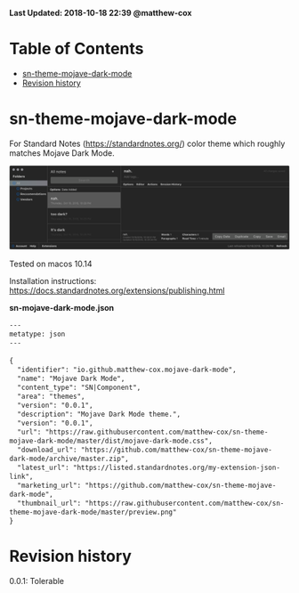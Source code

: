 **Last Updated: 2018-10-18 22:39 @matthew-cox**

Table of Contents
=================
  * [sn-theme-mojave-dark-mode](#sn-theme-mojave-dark-mode)
  * [Revision history](#revision-history)

# sn-theme-mojave-dark-mode

For Standard Notes (https://standardnotes.org/) color theme which roughly matches Mojave Dark Mode.

![Standard Notes Mojave Dark Mode](preview.png "Standard Notes Mojave Dark Mode")

Tested on macos 10.14

Installation instructions: https://docs.standardnotes.org/extensions/publishing.html

**sn-mojave-dark-mode.json**

```
---
metatype: json
---

{
  "identifier": "io.github.matthew-cox.mojave-dark-mode",
  "name": "Mojave Dark Mode",
  "content_type": "SN|Component",
  "area": "themes",
  "version": "0.0.1",
  "description": "Mojave Dark Mode theme.",
  "version": "0.0.1",
  "url": "https://raw.githubusercontent.com/matthew-cox/sn-theme-mojave-dark-mode/master/dist/mojave-dark-mode.css",
  "download_url": "https://github.com/matthew-cox/sn-theme-mojave-dark-mode/archive/master.zip",
  "latest_url": "https://listed.standardnotes.org/my-extension-json-link",
  "marketing_url": "https://github.com/matthew-cox/sn-theme-mojave-dark-mode",
  "thumbnail_url": "https://raw.githubusercontent.com/matthew-cox/sn-theme-mojave-dark-mode/master/preview.png"
}

```

# Revision history

0.0.1: Tolerable
